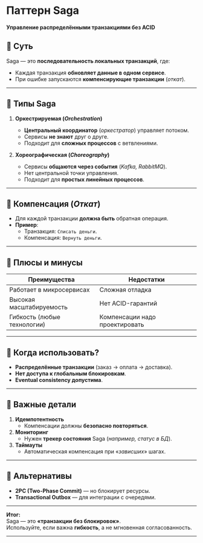 # **Паттерн Saga**
**Управление распределёнными транзакциями без ACID**

## **🔹 Суть**
Saga — это **последовательность локальных транзакций**, где:
- Каждая транзакция **обновляет данные в одном сервисе**.    
- При ошибке запускаются **компенсирующие транзакции** (*откат*).    

---
## **🔹 Типы Saga**
1. **Оркестрируемая (*Orchestration*)**    
    - **Центральный координатор** (*оркестратор*) управляет потоком.        
    - Сервисы **не знают** друг о друге.        
    - Подходит для **сложных процессов** с ветвлениями.
    
2. **Хореографическая (*Choreography*)**    
    - Сервисы **общаются через события** (*Kafka, RabbitMQ*).        
    - Нет центральной точки управления.        
    - Подходит для **простых линейных процессов**.        

---
## **🔹 Компенсация (*Откат*)**
- Для каждой транзакции **должна быть** обратная операция.    
- **Пример**:    
    - Транзакция: `Списать деньги`.        
    - Компенсация: `Вернуть деньги`.        

---
## **🔹 Плюсы и минусы**

|**Преимущества**|**Недостатки**|
|---|---|
|Работает в микросервисах|Сложная отладка|
|Высокая масштабируемость|Нет ACID-гарантий|
|Гибкость (любые технологии)|Компенсации надо проектировать|

---
## **🔹 Когда использовать?**
- **Распределённые транзакции** (заказ → оплата → доставка).    
- **Нет доступа к глобальным блокировкам**.    
- **Eventual consistency допустима**.    

---
## **🔹 Важные детали**
1. **Идемпотентность**    
    - Компенсации должны **безопасно повторяться**.    
2. **Мониторинг**    
    - Нужен **трекер состояния** Saga (*например, статус в БД*).    
3. **Таймауты**    
    - Автоматическая компенсация при «*зависших*» шагах.        

---
## **🔹 Альтернативы**
- **2PC (Two-Phase Commit)** — но блокирует ресурсы.    
- **Transactional Outbox** — для интеграции с очередями.    

---
**Итог:**  
Saga — это **«транзакции без блокировок»**.  
Используйте, если важна **гибкость**, а не мгновенная согласованность.

---
